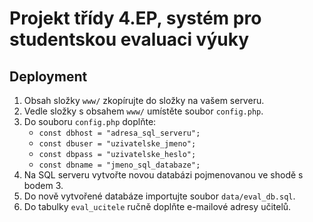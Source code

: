# Projekt třídy 4.EP, systém pro studentskou evaluaci výuky

## Deployment

1. Obsah složky ```www/``` zkopírujte do složky na vašem serveru.
2. Vedle složky s obsahem ```www/``` umístěte soubor ```config.php```.
3. Do souboru ```config.php``` doplňte:
	- ```const dbhost = "adresa_sql_serveru";```
	- ```const dbuser = "uzivatelske_jmeno";```
	- ```const dbpass = "uzivatelske_heslo";```
	- ```const dbname = "jmeno_sql_databaze";```
4. Na SQL serveru vytvořte novou databázi pojmenovanou ve shodě s bodem 3.
5. Do nově vytvořené databáze importujte soubor ```data/eval_db.sql```.
6. Do tabulky ```eval_ucitele``` ručně doplňte e-mailové adresy učitelů.
